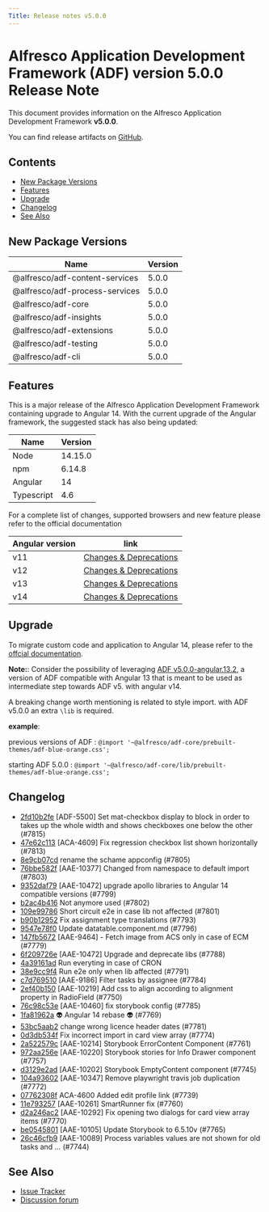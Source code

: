 ```yaml
---
Title: Release notes v5.0.0
---
```


# Alfresco Application Development Framework (ADF) version 5.0.0 Release Note

This document provides information on the Alfresco Application Development Framework **v5.0.0**.

You can find release artifacts on [GitHub](https://github.com/Alfresco/alfresco-ng2-components/releases/tag/5.0.0).

## Contents

- [New Package Versions](#new-package-versions)
- [Features](#features)
- [Upgrade](#upgrade)
- [Changelog](#changelog)
- [See Also](#see-also)

## New Package Versions

| Name | Version |
| --- | --- |
| @alfresco/adf-content-services | 5.0.0 |
| @alfresco/adf-process-services | 5.0.0 |
| @alfresco/adf-core | 5.0.0 |
| @alfresco/adf-insights | 5.0.0 |
| @alfresco/adf-extensions | 5.0.0 |
| @alfresco/adf-testing | 5.0.0 |
| @alfresco/adf-cli | 5.0.0 |

## Features

This is a major release of the Alfresco Application Development Framework containing upgrade to Angular 14.
With the current upgrade of the Angular framework, the suggested stack has also being updated:

| Name | Version | 
| --- | --- | 
| Node | 14.15.0 |
| npm | 6.14.8 |
| Angular | 14 |
| Typescript | 4.6 |

For a complete list of changes, supported browsers and new feature please refer to the official documentation

| Angular version | link |
| --- | --- |
| v11 | [Changes & Deprecations](https://v11.angular.io/guide/updating-to-version-11)|
| v12 | [Changes & Deprecations](https://v12.angular.io/guide/updating-to-version-12)|
| v13 |  [Changes & Deprecations](https://v13.angular.io/guide/update-to-latest-version)|
| v14 | [Changes & Deprecations](https://angular.io/guide/update-to-latest-version) |

## Upgrade

To migrate custom code and application to Angular 14, please refer to the [offcial documentation](https://angular.io/).

**Note:**: Consider the possibility of leveraging [ADF v5.0.0-angular.13.2](https://www.npmjs.com/package/@alfresco/adf-core/v/5.0.0-angular.13.2), a version of ADF compatible with Angular 13 that is meant to be used as intermediate step towards ADF v5. with angular v14. 

A breaking change worth mentioning is related to style import. with ADF v5.0.0 an extra ```\lib``` is required.


**example**:

   previous versions of ADF :  ```@import '~@alfresco/adf-core/prebuilt-themes/adf-blue-orange.css';```
    
   starting ADF 5.0.0 : ```@import '~@alfresco/adf-core/lib/prebuilt-themes/adf-blue-orange.css';```

## Changelog

- [2fd10b2fe](https://github.com/Alfresco/alfresco-ng2-components/commit/2fd10b2fe) [ADF-5500] Set mat-checkbox display to block in order to takes up the whole width and shows checkboxes one below the other (#7815)
- [47e62c113](https://github.com/Alfresco/alfresco-ng2-components/commit/47e62c113) [ACA-4609] Fix regression checkbox list shown horizontally (#7813)
- [8e9cb07cd](https://github.com/Alfresco/alfresco-ng2-components/commit/8e9cb07cd) rename the schame appconfig (#7805)
- [76bbe582f](https://github.com/Alfresco/alfresco-ng2-components/commit/76bbe582f) [AAE-10377] Changed from namespace to default import (#7803)
- [9352daf79](https://github.com/Alfresco/alfresco-ng2-components/commit/9352daf79) [AAE-10472] upgrade apollo libraries to Angular 14 compatible versions (#7799)
- [b2ac4b416](https://github.com/Alfresco/alfresco-ng2-components/commit/b2ac4b416) Not anymore used (#7802)
- [109e99786](https://github.com/Alfresco/alfresco-ng2-components/commit/109e99786) Short circuit e2e in case lib not affected (#7801)
- [b90b12952](https://github.com/Alfresco/alfresco-ng2-components/commit/b90b12952) Fix assignment type translations (#7793)
- [9547e78f0](https://github.com/Alfresco/alfresco-ng2-components/commit/9547e78f0) Update datatable.component.md (#7796)
- [147fb5672](https://github.com/Alfresco/alfresco-ng2-components/commit/147fb5672) [AAE-9464] - Fetch image from ACS only in case of ECM (#7779)
- [6f209726e](https://github.com/Alfresco/alfresco-ng2-components/commit/6f209726e) [AAE-10472] Upgrade and deprecate libs (#7788)
- [4a39161ad](https://github.com/Alfresco/alfresco-ng2-components/commit/4a39161ad) Run everyting in case of CRON
- [38e9cc9f4](https://github.com/Alfresco/alfresco-ng2-components/commit/38e9cc9f4) Run e2e only when lib affected (#7791)
- [c7d769510](https://github.com/Alfresco/alfresco-ng2-components/commit/c7d769510) [AAE-9186] Filter tasks by assignee (#7784)
- [2ef40b150](https://github.com/Alfresco/alfresco-ng2-components/commit/2ef40b150) [AAE-10219] Add css to align according to alignment property in RadioField (#7750)
- [76c98c53e](https://github.com/Alfresco/alfresco-ng2-components/commit/76c98c53e) [AAE-10460] fix storybook config (#7785)
- [1fa81962a](https://github.com/Alfresco/alfresco-ng2-components/commit/1fa81962a) 👽 Angular 14 rebase 👽 (#7769)
- [53bc5aab2](https://github.com/Alfresco/alfresco-ng2-components/commit/53bc5aab2) change wrong licence header dates (#7781)
- [0d3db534f](https://github.com/Alfresco/alfresco-ng2-components/commit/0d3db534f) Fix incorrect import in card view array (#7774)
- [2a522579c](https://github.com/Alfresco/alfresco-ng2-components/commit/2a522579c) [AAE-10214] Storybook ErrorContent Component (#7761)
- [972aa256e](https://github.com/Alfresco/alfresco-ng2-components/commit/972aa256e) [AAE-10220] Storybook stories for Info Drawer component (#7757)
- [d3129e2ad](https://github.com/Alfresco/alfresco-ng2-components/commit/d3129e2ad) [AAE-10202] Storybook EmptyContent component (#7745)
- [104a93602](https://github.com/Alfresco/alfresco-ng2-components/commit/104a93602) [AAE-10347] Remove playwright travis job duplication (#7772)
- [07762308f](https://github.com/Alfresco/alfresco-ng2-components/commit/07762308f) ACA-4600 Added edit profile link (#7739)
- [11e793257](https://github.com/Alfresco/alfresco-ng2-components/commit/11e793257) [AAE-10261] SmartRunner fix (#7760)
- [d2a246ac2](https://github.com/Alfresco/alfresco-ng2-components/commit/d2a246ac2) [AAE-10292] Fix opening two dialogs for card view array items (#7770)
- [be0545801](https://github.com/Alfresco/alfresco-ng2-components/commit/be0545801) [AAE-10105] Update Storybook to 6.5.10v (#7765)
- [26c46cfb9](https://github.com/Alfresco/alfresco-ng2-components/commit/26c46cfb9) [AAE-10089] Process variables values are not shown for old tasks and … (#7744)

## See Also

- [Issue Tracker](https://github.com/Alfresco/alfresco-ng2-components/issues/new)
- [Discussion forum](http://gitter.im/Alfresco/alfresco-ng2-components)
